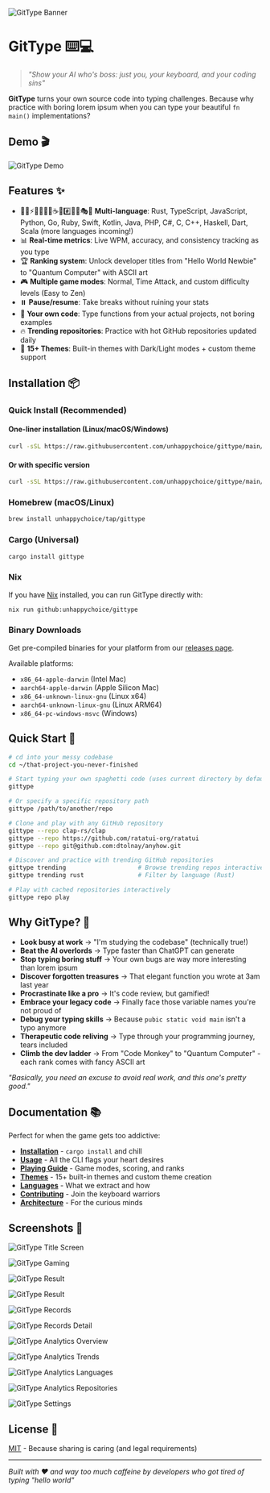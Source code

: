 ![GitType Banner](docs/images/gittype-banner.png)

# GitType ⌨️💻

> *"Show your AI who's boss: just you, your keyboard, and your coding sins"*

**GitType** turns your own source code into typing challenges. Because why practice with boring lorem ipsum when you can type your beautiful `fn main()` implementations?

## Demo 🎬

![GitType Demo](docs/images/demo.gif)

## Features ✨

- 🦀🐍⚡🐹💎🍎🎯☕🐘#️⃣🔧➕🎭🎯 **Multi-language**: Rust, TypeScript, JavaScript, Python, Go, Ruby, Swift, Kotlin, Java, PHP, C#, C, C++, Haskell, Dart, Scala (more languages incoming!)  
- 📊 **Real-time metrics**: Live WPM, accuracy, and consistency tracking as you type
- 🏆 **Ranking system**: Unlock developer titles from "Hello World Newbie" to "Quantum Computer" with ASCII art
- 🎮 **Multiple game modes**: Normal, Time Attack, and custom difficulty levels (Easy to Zen)
- ⏸️ **Pause/resume**: Take breaks without ruining your stats
- 🎯 **Your own code**: Type functions from your actual projects, not boring examples
- 🔥 **Trending repositories**: Practice with hot GitHub repositories updated daily
- 🎨 **15+ Themes**: Built-in themes with Dark/Light modes + custom theme support

## Installation 📦

### Quick Install (Recommended)
#### One-liner installation (Linux/macOS/Windows)
```bash
curl -sSL https://raw.githubusercontent.com/unhappychoice/gittype/main/install.sh | bash
```

#### Or with specific version
```bash
curl -sSL https://raw.githubusercontent.com/unhappychoice/gittype/main/install.sh | bash -s -- --version v0.5.0
```

### Homebrew (macOS/Linux)
```bash
brew install unhappychoice/tap/gittype
```


### Cargo (Universal)
```bash
cargo install gittype
```

### Nix
If you have [Nix](https://nixos.org/) installed, you can run GitType directly with:

```bash
nix run github:unhappychoice/gittype
```

### Binary Downloads
Get pre-compiled binaries for your platform from our [releases page](https://github.com/unhappychoice/gittype/releases/latest).

Available platforms:
- `x86_64-apple-darwin` (Intel Mac)
- `aarch64-apple-darwin` (Apple Silicon Mac)
- `x86_64-unknown-linux-gnu` (Linux x64)
- `aarch64-unknown-linux-gnu` (Linux ARM64)
- `x86_64-pc-windows-msvc` (Windows)

## Quick Start 🚀

```bash
# cd into your messy codebase
cd ~/that-project-you-never-finished

# Start typing your own spaghetti code (uses current directory by default)
gittype

# Or specify a specific repository path
gittype /path/to/another/repo

# Clone and play with any GitHub repository
gittype --repo clap-rs/clap
gittype --repo https://github.com/ratatui-org/ratatui
gittype --repo git@github.com:dtolnay/anyhow.git

# Discover and practice with trending GitHub repositories
gittype trending                    # Browse trending repos interactively
gittype trending rust               # Filter by language (Rust)

# Play with cached repositories interactively
gittype repo play
```

## Why GitType? 🤔

- **Look busy at work** → "I'm studying the codebase" (technically true!)
- **Beat the AI overlords** → Type faster than ChatGPT can generate
- **Stop typing boring stuff** → Your own bugs are way more interesting than lorem ipsum
- **Discover forgotten treasures** → That elegant function you wrote at 3am last year
- **Procrastinate like a pro** → It's code review, but gamified!
- **Embrace your legacy code** → Finally face those variable names you're not proud of
- **Debug your typing skills** → Because `pubic static void main` isn't a typo anymore
- **Therapeutic code reliving** → Type through your programming journey, tears included
- **Climb the dev ladder** → From "Code Monkey" to "Quantum Computer" - each rank comes with fancy ASCII art

*"Basically, you need an excuse to avoid real work, and this one's pretty good."*

## Documentation 📚

Perfect for when the game gets too addictive:

- **[Installation](docs/installation.md)** - `cargo install` and chill
- **[Usage](docs/usage.md)** - All the CLI flags your heart desires
- **[Playing Guide](docs/playing-guide.md)** - Game modes, scoring, and ranks
- **[Themes](docs/themes.md)** - 15+ built-in themes and custom theme creation
- **[Languages](docs/supported-languages.md)** - What we extract and how
- **[Contributing](docs/CONTRIBUTING.md)** - Join the keyboard warriors
- **[Architecture](docs/ARCHITECTURE.md)** - For the curious minds

## Screenshots 📸

![GitType Title Screen](docs/images/title.png)

![GitType Gaming](docs/images/gaming.png)

![GitType Result](docs/images/result.png)

![GitType Result](docs/images/stage-result.png)

![GitType Records](docs/images/records.png)

![GitType Records Detail](docs/images/records-detail.png)

![GitType Analytics Overview](docs/images/analytics-overview.png)

![GitType Analytics Trends](docs/images/analytics-trends.png)

![GitType Analytics Languages](docs/images/analytics-languages.png)

![GitType Analytics Repositories](docs/images/analytics-repositories.png)

![GitType Settings](docs/images/settings-theme.png)

## License 📄

[MIT](LICENSE) - Because sharing is caring (and legal requirements)

---

*Built with ❤️ and way too much caffeine by developers who got tired of typing "hello world"*
